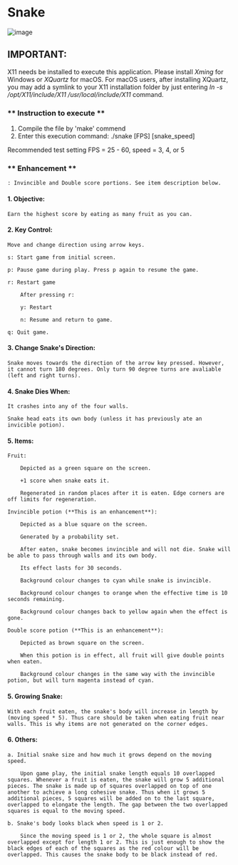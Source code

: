 # Snake

![image](https://user-images.githubusercontent.com/28790865/117322335-ea3c2800-ae5b-11eb-8f59-c0eb6a1e66c3.png)



## IMPORTANT: 
X11 needs be installed to execute this application. Please install *Xming* for Windows or *XQuartz* for macOS. 
For macOS users, after installing XQuartz, you may add a symlink to your X11 installation folder by just entering
*ln -s /opt/X11/include/X11 /usr/local/include/X11*  command.



### ** Instruction to execute **

1. Compile the file by 'make' commend
2. Enter this execution command: ./snake [FPS] [snake_speed] 

Recommended test setting FPS = 25 - 60, speed = 3, 4, or 5



### ** Enhancement **

	: Invincible and Double score portions. See item description below.


#### 1. Objective: 

	Earn the highest score by eating as many fruit as you can.


#### 2. Key Control:

	Move and change direction using arrow keys.

	s: Start game from initial screen.

	p: Pause game during play. Press p again to resume the game.

	r: Restart game

		After pressing r:

		y: Restart 

		n: Resume and return to game.

	q: Quit game.

#### 3. Change Snake's Direction:

	Snake moves towards the direction of the arrow key pressed. However, it cannot turn 180 degrees. Only turn 90 degree turns are avaliable (left and right turns).

#### 4. Snake Dies When:

	It crashes into any of the four walls.

	Snake head eats its own body (unless it has previously ate an invicible potion).


#### 5. Items:

	Fruit: 

		Depicted as a green square on the screen. 

		+1 score when snake eats it.

		Regenerated in random places after it is eaten. Edge corners are off limits for regeneration.

	Invincible potion (**This is an enhancement**):

		Depicted as a blue square on the screen.

		Generated by a probability set.

		After eaten, snake becomes invincible and will not die. Snake will be able to pass through walls and its own body.

		Its effect lasts for 30 seconds.

		Background colour changes to cyan while snake is invincible.

		Background colour changes to orange when the effective time is 10 seconds remaining.

		Background colour changes back to yellow again when the effect is gone.

	Double score potion (**This is an enhancement**):

		Depicted as brown square on the screen.

		When this potion is in effect, all fruit will give double points when eaten.

		Background colour changes in the same way with the invincible potion, but will turn magenta instead of cyan. 

#### 5. Growing Snake:

	With each fruit eaten, the snake's body will increase in length by (moving speed * 5). Thus care should be taken when eating fruit near walls. This is why items are not generated on the corner edges.



#### 6. Others:

	a. Initial snake size and how much it grows depend on the moving speed.

		Upon game play, the initial snake length equals 10 overlapped squares. Whenever a fruit is eaten, the snake will grow 5 additional pieces. The snake is made up of squares overlapped on top of one another to achieve a long cohesive snake. Thus when it grows 5 additional pieces, 5 squares will be added on to the last square, overlapped to elongate the length. The gap between the two overlapped squares is equal to the moving speed.

	b. Snake's body looks black when speed is 1 or 2.

		Since the moving speed is 1 or 2, the whole square is almost overlapped except for length 1 or 2. This is just enough to show the black edges of each of the squares as the red colour will be overlapped. This causes the snake body to be black instead of red.

